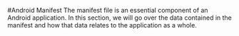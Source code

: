 #Android Manifest
The manifest file is an essential component of an Android application. In this section, we will go over the data contained in the manifest and how that data relates to the application as a whole.
